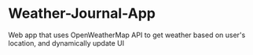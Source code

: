 # Weather-Journal-App
Web app that uses OpenWeatherMap API to get weather based on user's location, and dynamically update UI
